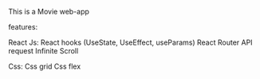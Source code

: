 This is a Movie web-app

features:

React Js:
React hooks (UseState, UseEffect, useParams)
React Router
API request
Infinite Scroll

Css:
Css grid
Css flex


